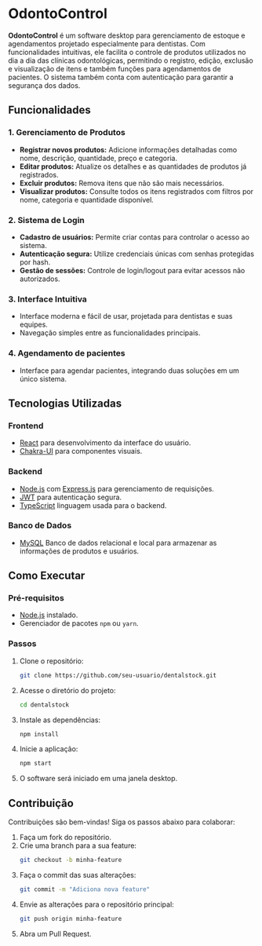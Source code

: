 # OdontoControl

**OdontoControl** é um software desktop para gerenciamento de estoque e agendamentos projetado especialmente para dentistas. Com funcionalidades intuitivas, ele facilita o controle de produtos utilizados no dia a dia das clínicas odontológicas, permitindo o registro, edição, exclusão e visualização de itens e também funções para agendamentos de pacientes. O sistema também conta com autenticação para garantir a segurança dos dados.

## **Funcionalidades**

### 1. **Gerenciamento de Produtos**
- **Registrar novos produtos:** Adicione informações detalhadas como nome, descrição, quantidade, preço e categoria.
- **Editar produtos:** Atualize os detalhes e as quantidades de produtos já registrados.
- **Excluir produtos:** Remova itens que não são mais necessários.
- **Visualizar produtos:** Consulte todos os itens registrados com filtros por nome, categoria e quantidade disponível.

### 2. **Sistema de Login**
- **Cadastro de usuários:** Permite criar contas para controlar o acesso ao sistema.
- **Autenticação segura:** Utilize credenciais únicas com senhas protegidas por hash.
- **Gestão de sessões:** Controle de login/logout para evitar acessos não autorizados.

### 3. **Interface Intuitiva**
- Interface moderna e fácil de usar, projetada para dentistas e suas equipes.
- Navegação simples entre as funcionalidades principais.

### 4. **Agendamento de pacientes**
- Interface para agendar pacientes, integrando duas soluções em um único sistema.
## **Tecnologias Utilizadas**

### **Frontend**
- [React](https://reactjs.org/) para desenvolvimento da interface do usuário.
- [Chakra-UI](https://v2.chakra-ui.com/) para componentes visuais.

### **Backend**
- [Node.js](https://nodejs.org/) com [Express.js](https://expressjs.com/) para gerenciamento de requisições.
- [JWT](https://jwt.io/) para autenticação segura.
- [TypeScript](https://www.typescriptlang.org/) linguagem usada para o backend.

### **Banco de Dados**
- [MySQL](https://www.mysql.com/) Banco de dados relacional e local para armazenar as informações de produtos e usuários.

## **Como Executar**

### **Pré-requisitos**
- [Node.js](https://nodejs.org/) instalado.
- Gerenciador de pacotes `npm` ou `yarn`.

### **Passos**
1. Clone o repositório:
   ```bash
   git clone https://github.com/seu-usuario/dentalstock.git
   ```
2. Acesse o diretório do projeto:
   ```bash
   cd dentalstock
   ```
3. Instale as dependências:
   ```bash
   npm install
   ```
4. Inicie a aplicação:
   ```bash
   npm start
   ```
5. O software será iniciado em uma janela desktop.

## **Contribuição**
Contribuições são bem-vindas! Siga os passos abaixo para colaborar:
1. Faça um fork do repositório.
2. Crie uma branch para a sua feature:
   ```bash
   git checkout -b minha-feature
   ```
3. Faça o commit das suas alterações:
   ```bash
   git commit -m "Adiciona nova feature"
   ```
4. Envie as alterações para o repositório principal:
   ```bash
   git push origin minha-feature
   ```
5. Abra um Pull Request.

